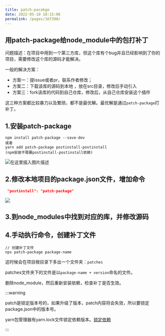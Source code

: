 ```yaml
---
title: patch-pacakge
date: 2022-05-10 18:15:06
permalink: /pages/16f390/
---
```


## 用patch-package给node_module中的包打补丁

问题描述：在项目中用到一个第三方库，但这个库有个bug并且已经影响到了你的项目，需要修改这个库的源码才能解决。

一般的解决方案：

- 方案一：提issue或者pr，联系作者修改；
- 方案二：下载该库的源码到本地 ，放在src目录，修改后手动引入
- 方案三：fork该库的代码到自己仓库，修改后，从自己仓库安装这个插件

这三种方案都比较暴力以及繁琐，都不是最优解。最优解是通过`patch-package`打补丁。

## 1.安装patch-package

```shell
npm install patch-package --save-dev
或者
yarn add patch-package postinstall-postinstall
(npm安装不需要postinstall-postinstall依赖)
```

![在这里插入图片描述](https://img-blog.csdnimg.cn/ff011e61b8f645308c4385e224ca1cd0.png)

## 2.修改本地项目的package.json文件，增加命令

```json
 "postinstall": "patch-package"
```

![](https://img-blog.csdnimg.cn/img_convert/2f9eb298f556e7fd0eb0869bf4de7b7b.png)

## 3.到node_modules中找到对应的库，并修改源码

## 4.手动执行命令，创建补丁文件

```shell
// 创建补丁文件
npx patch-package package-name
```

这时候会在项目根目录下多出一个文件夹：`patches`

patches文件夹下的文件是以`package-name + version`命名的文件。

删除node_module，然后重新安装依赖，检查补丁是否生效。

:::warning

patch是锁定版本号的，如果升级了版本，patch内容将会失效，所以要锁定package.json中的版本号。

yarn包管理器有yarn.lock文件锁定依赖版本。[锁定依赖](https://www.codetd.com/article/7624217)

:::

